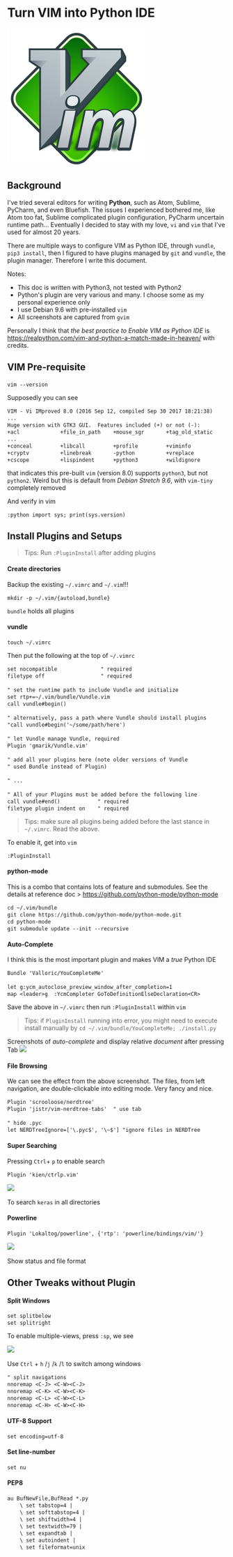 # Turn VIM into Python IDE
<img src="./imgs/vim-logo.svg">

## Background
I've tried several editors for writing __Python__, such as Atom, Sublime, PyCharm, and even Bluefish. The issues I experienced bothered me, like Atom too fat, Sublime complicated plugin configuration, PyCharm uncertain runtime path... Eventually I decided to stay with my love, ```vi``` and ```vim``` that I've used for almost 20 years.

There are multiple ways to configure VIM as Python IDE, through ```vundle```, ```pip3 install```, then I figured to have plugins managed by ```git``` and ```vundle```, the plugin manager. Therefore I write this document.

Notes:
- This doc is written with Python3, not tested with Python2
- Python's plugin are very various and many. I choose some as my personal experience only
- I use Debian 9.6 with pre-installed ```vim```
- All screenshots are captured from ```gvim```

Personally I think that _the best practice to Enable VIM as Python IDE_ is https://realpython.com/vim-and-python-a-match-made-in-heaven/ with credits.

## VIM Pre-requisite
``
vim --version
``

Supposedly you can see
```
VIM - Vi IMproved 8.0 (2016 Sep 12, compiled Sep 30 2017 18:21:38)
...
Huge version with GTK3 GUI.  Features included (+) or not (-):
+acl             +file_in_path    +mouse_sgr       +tag_old_static
...
+conceal         +libcall         +profile         +viminfo
+cryptv          +linebreak       -python          +vreplace
+cscope          +lispindent      +python3         +wildignore
```

that indicates this pre-built ```vim``` (version 8.0) supports ```python3```, but not ```python2```. Weird but this is default from _Debian Stretch 9.6_, with ```vim-tiny``` completely removed

And verify in vim
```
:python import sys; print(sys.version)
```

## Install Plugins and Setups

> Tips: Run ```:PluginInstall``` after adding plugins

#### Create directories
Backup the existing ```~/.vimrc``` and ```~/.vim```!!!

```
mkdir -p ~/.vim/{autoload,bundle}
```

```bundle``` holds all plugins

#### vundle
```
touch ~/.vimrc
```

Then put the following at the top of ```~/.vimrc```
```
set nocompatible              " required
filetype off                  " required

" set the runtime path to include Vundle and initialize
set rtp+=~/.vim/bundle/Vundle.vim
call vundle#begin()

" alternatively, pass a path where Vundle should install plugins
"call vundle#begin('~/some/path/here')

" let Vundle manage Vundle, required
Plugin 'gmarik/Vundle.vim'

" add all your plugins here (note older versions of Vundle
" used Bundle instead of Plugin)

" ...

" All of your Plugins must be added before the following line
call vundle#end()            " required
filetype plugin indent on    " required
```

> Tips: make sure all plugins being added before the last stance in ```~/.vimrc```. Read the above.

To enable it, get into ```vim```
```
:PluginInstall
```

#### python-mode
This is a combo that contains lots of feature and submodules. See the details at reference doc > https://github.com/python-mode/python-mode

```
cd ~/.vim/bundle
git clone https://github.com/python-mode/python-mode.git
cd python-mode
git submodule update --init --recursive
```

#### Auto-Complete
I think this is the most important plugin and makes VIM a _true_ Python IDE

```
Bundle 'Valloric/YouCompleteMe'

let g:ycm_autoclose_preview_window_after_completion=1
map <leader>g  :YcmCompleter GoToDefinitionElseDeclaration<CR>
```

Save the above in ```~/.vimrc``` then run ```:PluginInstall``` within ```vim```

> Tips: if ```PluginInstall``` running into error, you might need to execute install manually by ```cd ~/.vim/bundle/YouCompleteMe; ./install.py```

Screenshots of _auto-complete_ and display relative _document_ after pressing Tab
<img src="./imgs/autocomplete1.png">

#### File Browsing
We can see the effect from the above screenshot. The files, from left navigation, are double-clickable into editing mode. Very fancy and nice.
```
Plugin 'scrooloose/nerdtree'
Plugin 'jistr/vim-nerdtree-tabs'  " use tab

" hide .pyc
let NERDTreeIgnore=['\.pyc$', '\~$'] "ignore files in NERDTree
```

#### Super Searching

Pressing ```Ctrl```+ ```p``` to enable search

```
Plugin 'kien/ctrlp.vim'
```

<img src="./imgs/supersearch.png">

To search ```keras``` in all directories

#### Powerline

```
Plugin 'Lokaltog/powerline', {'rtp': 'powerline/bindings/vim/'}
```
<img src="./imgs/powerline.png">

Show status and file format

## Other Tweaks without Plugin
#### Split Windows

```
set splitbelow
set splitright
```

To enable multiple-views, press ```:sp```, we see

<img src="./imgs/multi_views.png">

Use ```Ctrl``` + ```h``` /```j``` /```k``` /```l``` to switch among windows

```
" split navigations
nnoremap <C-J> <C-W><C-J>
nnoremap <C-K> <C-W><C-K>
nnoremap <C-L> <C-W><C-L>
nnoremap <C-H> <C-W><C-H>
```

#### UTF-8 Support
```
set encoding=utf-8
```

#### Set line-number
```
set nu
```
#### PEP8

```
au BufNewFile,BufRead *.py
    \ set tabstop=4 |
    \ set softtabstop=4 |
    \ set shiftwidth=4 |
    \ set textwidth=79 |
    \ set expandtab |
    \ set autoindent |
    \ set fileformat=unix
```
